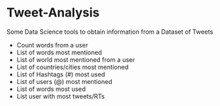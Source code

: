 # Tweet-Analysis
Some Data Science tools to obtain information from a Dataset of Tweets

* Count words from a user
* List of words most mentioned
* List of world most mentioned from a user
* List of countries/cities most mentioned
* List of Hashtags (#) most used
* List of users (@) most mentioned
* List of words most used
* List user with most tweets/RTs
